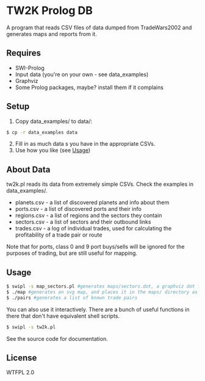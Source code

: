 TW2K Prolog DB
==============
A program that reads CSV files of data dumped from TradeWars2002 and generates maps
and reports from it.

Requires
--------
- SWI-Prolog
- Input data (you're on your own - see data_examples)
- Graphviz
- Some Prolog packages, maybe? install them if it complains

Setup
-----
1) Copy data_examples/ to data/:
```sh
$ cp -r data_examples data
```

2) Fill in as much data s you have in the appropriate CSVs.
3) Use how you like (see [Usage](#usage))

About Data
----------
tw2k.pl reads its data from extremely simple CSVs. Check the examples in data_examples/.
- planets.csv - a list of discovered planets and info about them
- ports.csv - a list of discovered ports and their info
- regions.csv - a list of regions and the sectors they contain
- sectors.csv - a list of sectors and their outbound links
- trades.csv - a log of individual trades, used for calculating the profitability of a trade pair or route 

Note that for ports, class 0 and 9 port buys/sells will be ignored for the purposes of trading, but are still useful for mapping.

Usage
-----
```sh
$ swipl -s map_sectors.pl #generates maps/sectors.dot, a graphviz dot file
$ ./map #generates an svg map, and places it in the maps/ directory as sectors.svg
$ ./pairs #generates a list of known trade pairs
```

You can also use it interactively. There are a bunch of useful functions in there
that don't have equivalent shell scripts.
```sh
$ swipl -s tw2k.pl
```

See the source code for documentation.

License
-------
WTFPL 2.0
